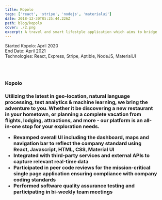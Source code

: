 ```yaml
---
title: Kopolo
tags: ['react', 'stripe', 'nodejs', 'materialui']
date: 2018-12-30T05:25:44.226Z
path: blog/kopolo
cover: ./2.png
excerpt: A travel and smart lifestyle application which aims to bridge the gap between you, and exploring the world around you
---
```


Started Kopolo: April 2020
</br>
End Date: April 2021
</br>
Technologies: React, Express, Stripe, Aptible, NodeJS, MaterialUI

</br>
</br>
<h3>Kopolo<h3>
Utilizing the latest in geo-location, natural language processing, text analytics & machine learning, we bring the adventure to you. Whether it be discovering a new restaurant in your hometown, or planning a complete vacation from flights, lodging, attractions, and more - our platform is an all-in-one stop for your exploration needs.

</br>

<ul>
<li>
Revamped overall UI including the dashboard, maps and navigation bar to reflect the company standard using React, Javascript, HTML, CSS, Material UI
</li>
<li>
Integrated with third-party services and external APIs to capture relevant real-time data
</li>
<li>
Participated in peer code reviews for the mission-critical single page application ensuring compliance with company coding standards
</li>
<li>
Performed software quality assurance testing and participating in bi-weekly team meetings
</li>
</br>
</ul>
